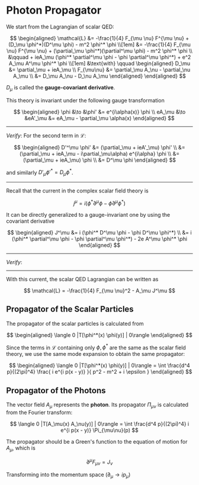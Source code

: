 # Photon Propagator

We start from the Lagrangian of scalar QED:

$$
\begin{aligned}
    \mathcal{L} 
    &= -\frac{1}{4} F_{\mu \nu} F^{\mu \nu}
    + (D_\mu \phi^*)(D^\mu \phi) - m^2 \phi^* \phi
    \\[1em]
    &= -\frac{1}{4} F_{\mu \nu} F^{\mu \nu}
    + (\partial_\mu \phi^*)(\partial^\mu \phi)
    - m^2 \phi^* \phi
    \\ &\qquad
    + ieA_\mu (\phi^* \partial^\mu \phi - \phi \partial^\mu \phi^*)
    + e^2 A_\mu A^\mu \phi^* \phi
    \\[1em]
    &\text{with} \qquad
    \begin{aligned}
        D_\mu &= \partial_\mu + ieA_\mu
        \\
        F_{\mu\nu} &= \partial_\mu A_\nu - \partial_\nu A_\mu
        \\
        &= D_\mu A_\nu - D_\nu A_\mu
    \end{aligned}
\end{aligned}
$$

$D_\mu$ is called the **gauge-covariant derivative**.

This theory is invariant under the following gauge transformation

$$
\begin{aligned}
    \phi &\to &\phi' &= e^{i\alpha(x)} \phi
    \\
    eA_\mu &\to &eA'_\mu &= eA_\mu - \partial_\mu \alpha(x)
\end{aligned}
$$

----

*Verify*: For the second term in $\mathcal{L}$: 

$$
\begin{aligned}
    D'^\mu \phi'
    &= (\partial_\mu + ieA'_\mu) \phi'
    \\
    &= (\partial_\mu + ieA_\mu - i\partial_\mu\alpha)
    e^{i\alpha} \phi
    \\
    &= (\partial_\mu + ieA_\mu) \phi
    \\
    &= D^\mu \phi
\end{aligned}
$$

and similarly $D'_\mu \phi'^* = D_\mu \phi^*$. 

----

Recall that the current in the complex scalar field theory is

$$
j^\mu = i (\phi^* \partial^\mu \phi - \phi \partial^\mu \phi^*)
$$

It can be directly generalized to a gauge-invariant one by using the covariant derivative

$$
\begin{aligned}
    J^\mu &= i (\phi^* D^\mu \phi - \phi D^\mu \phi^*)
    \\
    &= i (\phi^* \partial^\mu \phi - \phi \partial^\mu \phi^*)
    - 2e A^\mu \phi^* \phi
\end{aligned}
$$

----

*Verify*:

----

With this current, the scalar QED Lagrangian can be written as

$$
\mathcal{L} = -\frac{1}{4} F_{\mu \nu}^2 - A_\mu J^\mu
$$

## Propagator of the Scalar Particles

The propagator of the scalar particles is calculated from

$$
\begin{aligned}
    \langle 0 |T[\phi^*(x) \phi(y)] | 0\rangle
\end{aligned}
$$

Since the terms in $\mathcal{L}$ containing only $\phi, \phi^*$ are the same as the scalar field theory, we use the same mode expansion to obtain the same propagator:

$$
\begin{aligned}
    \langle 0 |T[\phi^*(x) \phi(y)] | 0\rangle
    = \int \frac{d^4 p}{(2\pi)^4}
    \frac{
        i e^{i p(x - y)}
    }{
        p^2 - m^2 + i \epsilon
    }
\end{aligned}
$$

## Propagator of the Photons

The vector field $A_\mu$ represents the **photon**. Its propagator $\Pi_{\mu\nu}$ is calculated from the Fourier transform:

$$
\langle 0 |T[A_\mu(x) A_\nu(y)] | 0\rangle
= \int \frac{d^4 p}{(2\pi)^4}
i e^{i p(x - y)}
\Pi_{\mu\nu}(p)
$$

The propagator should be a Green's function to the equation of motion for $A_\mu$, which is

$$
\partial^\mu F_{\mu \nu} = J_\nu
$$

Transforming into the momentum space $(\partial_\mu \to i p_\mu)$